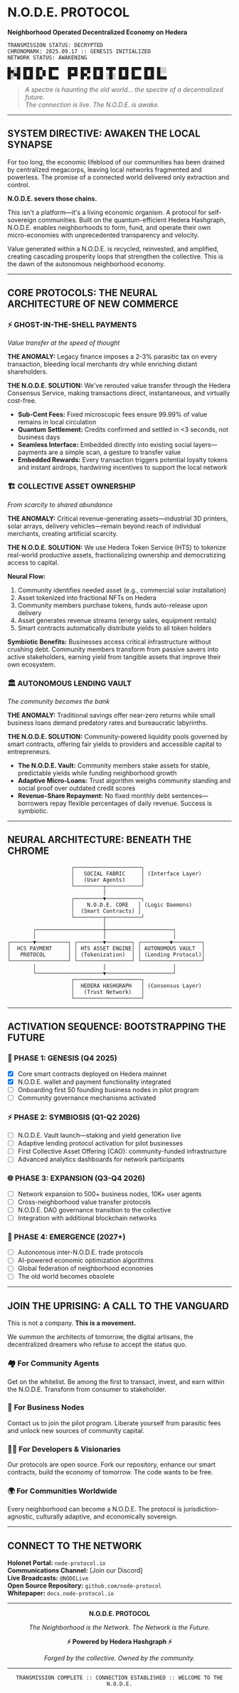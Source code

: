# N.O.D.E. PROTOCOL
**Neighborhood Operated Decentralized Economy on Hedera**

```
TRANSMISSION STATUS: DECRYPTED
CHRONOMARK: 2025.09.17 :: GENESIS INITIALIZED
NETWORK STATUS: AWAKENING
```

```ascii
█▄░█ █▀█ █▀▄ █▀▀   █▀█ █▀█ █▀█ ▀█▀ █▀█ █▀▀ █▀█ █░░
█░▀█ █▄█ █▄▀ █▄▄   █▀▀ █▀▄ █▄█ ░█░ █▄█ █▄▄ █▄█ █▄▄
```

> *A spectre is haunting the old world... the spectre of a decentralized future.*  
> *The connection is live. The N.O.D.E. is awake.*

---

## SYSTEM DIRECTIVE: AWAKEN THE LOCAL SYNAPSE

For too long, the economic lifeblood of our communities has been drained by centralized megacorps, leaving local networks fragmented and powerless. The promise of a connected world delivered only extraction and control.

**N.O.D.E. severs those chains.**

This isn't a platform—it's a living economic organism. A protocol for self-sovereign communities. Built on the quantum-efficient Hedera Hashgraph, N.O.D.E. enables neighborhoods to form, fund, and operate their own micro-economies with unprecedented transparency and velocity.

Value generated within a N.O.D.E. is recycled, reinvested, and amplified, creating cascading prosperity loops that strengthen the collective. This is the dawn of the autonomous neighborhood economy.

---

## CORE PROTOCOLS: THE NEURAL ARCHITECTURE OF NEW COMMERCE

### ⚡ GHOST-IN-THE-SHELL PAYMENTS
*Value transfer at the speed of thought*

**THE ANOMALY:** Legacy finance imposes a 2-3% parasitic tax on every transaction, bleeding local merchants dry while enriching distant shareholders.

**THE N.O.D.E. SOLUTION:** We've rerouted value transfer through the Hedera Consensus Service, making transactions direct, instantaneous, and virtually cost-free.

- **Sub-Cent Fees:** Fixed microscopic fees ensure 99.99% of value remains in local circulation
- **Quantum Settlement:** Credits confirmed and settled in <3 seconds, not business days
- **Seamless Interface:** Embedded directly into existing social layers—payments are a simple scan, a gesture to transfer value
- **Embedded Rewards:** Every transaction triggers potential loyalty tokens and instant airdrops, hardwiring incentives to support the local network

### 🏗️ COLLECTIVE ASSET OWNERSHIP
*From scarcity to shared abundance*

**THE ANOMALY:** Critical revenue-generating assets—industrial 3D printers, solar arrays, delivery vehicles—remain beyond reach of individual merchants, creating artificial scarcity.

**THE N.O.D.E. SOLUTION:** We use Hedera Token Service (HTS) to tokenize real-world productive assets, fractionalizing ownership and democratizing access to capital.

**Neural Flow:**
1. Community identifies needed asset (e.g., commercial solar installation)
2. Asset tokenized into fractional NFTs on Hedera
3. Community members purchase tokens, funds auto-release upon delivery
4. Asset generates revenue streams (energy sales, equipment rentals)
5. Smart contracts automatically distribute yields to all token holders

**Symbiotic Benefits:** Businesses access critical infrastructure without crushing debt. Community members transform from passive savers into active stakeholders, earning yield from tangible assets that improve their own ecosystem.

### 🏛️ AUTONOMOUS LENDING VAULT
*The community becomes the bank*

**THE ANOMALY:** Traditional savings offer near-zero returns while small business loans demand predatory rates and bureaucratic labyrinths.

**THE N.O.D.E. SOLUTION:** Community-powered liquidity pools governed by smart contracts, offering fair yields to providers and accessible capital to entrepreneurs.

- **The N.O.D.E. Vault:** Community members stake assets for stable, predictable yields while funding neighborhood growth
- **Adaptive Micro-Loans:** Trust algorithm weighs community standing and social proof over outdated credit scores
- **Revenue-Share Repayment:** No fixed monthly debt sentences—borrowers repay flexible percentages of daily revenue. Success is symbiotic.

---

## NEURAL ARCHITECTURE: BENEATH THE CHROME

```
                    ┌─────────────────────┐
                    │   SOCIAL FABRIC     │ (Interface Layer)
                    │   (User Agents)     │
                    └─────────┬───────────┘
                              │
                    ┌─────────▼───────────┐
                    │    N.O.D.E. CORE   │ (Logic Daemons)
                    │  (Smart Contracts) │
                    └─────────┬───────────┘
                              │
        ┌─────────────────────┼─────────────────────┐
        │                     │                     │
┌───────▼──────────┐ ┌────────▼────────┐ ┌─────────▼─────────┐
│  HCS PAYMENT     │ │ HTS ASSET ENGINE│ │ AUTONOMOUS VAULT  │
│   PROTOCOL       │ │ (Tokenization)  │ │ (Lending Protocol)│
└──────────────────┘ └─────────────────┘ └───────────────────┘
        │                     │                     │
        └─────────────────────▼─────────────────────┘
                    ┌─────────────────────┐
                    │  HEDERA HASHGRAPH   │ (Consensus Layer)
                    │   (Trust Network)   │
                    └─────────────────────┘
```

---

## ACTIVATION SEQUENCE: BOOTSTRAPPING THE FUTURE

### 🚀 PHASE 1: GENESIS (Q4 2025)
- [x] Core smart contracts deployed on Hedera mainnet
- [x] N.O.D.E. wallet and payment functionality integrated
- [ ] Onboarding first 50 founding business nodes in pilot program
- [ ] Community governance mechanisms activated

### ⚡ PHASE 2: SYMBIOSIS (Q1-Q2 2026)
- [ ] N.O.D.E. Vault launch—staking and yield generation live
- [ ] Adaptive lending protocol activation for pilot businesses
- [ ] First Collective Asset Offering (CAO): community-funded infrastructure
- [ ] Advanced analytics dashboards for network participants

### 🌐 PHASE 3: EXPANSION (Q3-Q4 2026)
- [ ] Network expansion to 500+ business nodes, 10K+ user agents
- [ ] Cross-neighborhood value transfer protocols
- [ ] N.O.D.E. DAO governance transition to the collective
- [ ] Integration with additional blockchain networks

### 🔮 PHASE 4: EMERGENCE (2027+)
- [ ] Autonomous inter-N.O.D.E. trade protocols
- [ ] AI-powered economic optimization algorithms
- [ ] Global federation of neighborhood economies
- [ ] The old world becomes obsolete

---

## JOIN THE UPRISING: A CALL TO THE VANGUARD

This is not a company. **This is a movement.**

We summon the architects of tomorrow, the digital artisans, the decentralized dreamers who refuse to accept the status quo.

### 🏘️ **For Community Agents**
Get on the whitelist. Be among the first to transact, invest, and earn within the N.O.D.E. Transform from consumer to stakeholder.

### 🏪 **For Business Nodes**
Contact us to join the pilot program. Liberate yourself from parasitic fees and unlock new sources of community capital.

### 👨‍💻 **For Developers & Visionaries**
Our protocols are open source. Fork our repository, enhance our smart contracts, build the economy of tomorrow. The code wants to be free.

### 🌍 **For Communities Worldwide**
Every neighborhood can become a N.O.D.E. The protocol is jurisdiction-agnostic, culturally adaptive, and economically sovereign.

---

## CONNECT TO THE NETWORK

**Holonet Portal:** `node-protocol.io`  
**Communications Channel:** [Join our Discord]  
**Live Broadcasts:** `@NODELive`  
**Open Source Repository:** `github.com/node-protocol`  
**Whitepaper:** `docs.node-protocol.io`

---

<div align="center">

**N.O.D.E. PROTOCOL**

*The Neighborhood is the Network. The Network is the Future.*

**⚡ Powered by Hedera Hashgraph ⚡**

*Forged by the collective. Owned by the community.*

---

`TRANSMISSION COMPLETE :: CONNECTION ESTABLISHED :: WELCOME TO THE N.O.D.E.`

</div>
